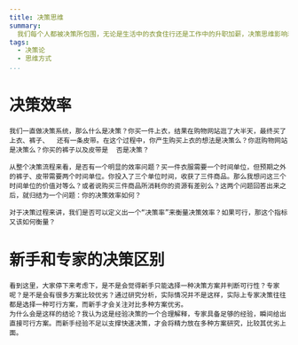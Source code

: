 ```yaml
---
title: 决策思维
summary:
  我们每个人都被决策所包围，无论是生活中的衣食住行还是工作中的升职加薪，决策思维影响着我们在社会中所  处的位置。我们的决策是否足够理性，是否可以训练？聪明人的决策是否更加高明？一个普通人是否存在通往金字塔顶端的可能性？
tags:
  - 决策论
  - 思维方式
...
```


决策效率
=================


    我们一直做决策系统，那么什么是决策？你买一件上衣，结果在购物网站逛了大半天，最终买了上衣、裤子、  还有一条皮带。在这个过程中，你产生购买上衣的想法是决策么？你逛购物网站是决策么？你买的裤子以及皮带是  否是决策？
    
    从整个决策流程来看，是否有一个明显的效率问题？买一件衣服需要一个时间单位，但预期之外的裤子、皮带需要两个时间单位。你投入了三个单位时间，收获了三件商品。那么我想问这三个时间单位的价值对等么？或者说购买三件商品所消耗你的资源有差别么？这两个问题回答出来之后，就归结为一个问题：你的决策效率如何？
    
    对于决策过程来讲，我们是否可以定义出一个“决策率”来衡量决策效率？如果可行，那这个指标又该如何衡量？


新手和专家的决策区别
=================
    看到这里，大家停下来考虑下，是不是会觉得新手只能选择一种决策方案并判断可行性？专家呢？是不是会有很多方案比较优劣？通过研究分析，实际情况并不是这样，实际上专家决策往往都是选择一种可行方案，而新手才会关注对比多种方案优劣。
    为什么会是这样的结论？我认为这是经验决策的一个合理解释，专家具备足够的经验，瞬间给出直接可行方案。而新手经验不足以支撑快速决策，才会将精力放在多种方案研究，比较其优劣上面。